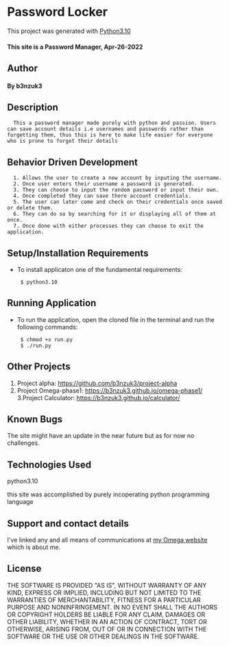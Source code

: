 # Password Locker

This project was generated with [Python3.10](https://www.python.org/downloads/release/python-3100/) 
#### This site is a Password Manager, Apr-26-2022
## Author
#### By b3nzuk3
## Description
      This a password manager made purely with python and passion. Users can save account details i.e usernames and passwords rather than forgetting them, thus this is here to make life easier for everyone who is prone to forget their details

## Behavior Driven Development
      1. Allows the user to create a new account by inputing the username.
      2. Once user enters their username a password is generated.
      3. They can choose to input the random password or input their own.
      4. Once completed they can save there account credentials.
      5. The user can later come and check on their credentials once saved or delete them.
      6. They can do so by searching for it or displaying all of them at once.
      7. Once done with either processes they can choose to exit the application.


## Setup/Installation Requirements
* To install applicaton one of the fundamental requirements:

       $ python3.10

## Running Application
* To run the application, open the cloned file in the terminal and run the following commands:

       $ chmod +x run.py
       $ ./run.py

## Other Projects
1. Project alpha:
https://github.com/b3nzuk3/project-alpha
2. Project Omega-phase1:
https://b3nzuk3.github.io/omega-phase1/
3.Project Calculator:
https://b3nzuk3.github.io/calculator/

## Known Bugs
The site might have an update in the near future but as for now no challenges.
## Technologies Used
python3.10

this site was accomplished by purely incoperating python programming language

## Support and contact details
I've linked any and all means of communications at [my Omega website](https://b3nzuk3.github.io/omega-phase1/) which is about me.

## License
THE SOFTWARE IS PROVIDED "AS IS", WITHOUT WARRANTY OF ANY KIND,
EXPRESS OR IMPLIED, INCLUDING BUT NOT LIMITED TO THE WARRANTIES OF
MERCHANTABILITY, FITNESS FOR A PARTICULAR PURPOSE AND
NONINFRINGEMENT. IN NO EVENT SHALL THE AUTHORS OR COPYRIGHT HOLDERS BE
LIABLE FOR ANY CLAIM, DAMAGES OR OTHER LIABILITY, WHETHER IN AN ACTION
OF CONTRACT, TORT OR OTHERWISE, ARISING FROM, OUT OF OR IN CONNECTION
WITH THE SOFTWARE OR THE USE OR OTHER DEALINGS IN THE SOFTWARE.
